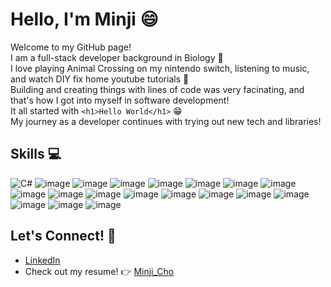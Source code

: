# Hello, I'm Minji :smile:

Welcome to my GitHub page! <br>
I am a full-stack developer background in Biology :microscope:<br>
I love playing Animal Crossing on my nintendo switch, listening to music, and watch DIY fix home youtube tutorials :iphone: <br>
Building and creating things with lines of code was very facinating, and that's how I got into myself in software development! <br>
It all started with ``<h1>Hello World</h1>`` :grin: <br>
My journey as a developer continues with trying out new tech and libraries!

## Skills :computer:

![C#](https://img.shields.io/badge/c%23-%23239120.svg?style=for-the-badge&logo=c-sharp&logoColor=white)
![image](https://user-images.githubusercontent.com/96744088/185199905-96d095cd-fb35-4816-bcf2-49471023dcee.png)
![image](https://user-images.githubusercontent.com/96744088/185199847-4a5516f5-1e63-4c38-b914-a87515eb098a.png)
![image](https://user-images.githubusercontent.com/96744088/185200132-6174e088-dab1-4e82-989e-914bdd6b55de.png)
![image](https://user-images.githubusercontent.com/96744088/185200149-7e796535-ccff-4a9a-9c9a-e1641b560106.png)
![image](https://user-images.githubusercontent.com/96744088/185200163-475211a9-9b6c-40b2-b802-4e15405c1ead.png)
![image](https://user-images.githubusercontent.com/96744088/185200178-d731c662-c630-4879-80aa-3af8cb5d4715.png)
![image](https://user-images.githubusercontent.com/96744088/185200190-9c6bb110-8424-4577-9ae0-feb3b0d2b058.png)
![image](https://user-images.githubusercontent.com/96744088/185200207-83c1eacc-551c-48e7-85c9-4a0841e9df22.png)
![image](https://user-images.githubusercontent.com/96744088/185200223-2ca8d16a-cce0-4ac1-bf44-fa93724452fb.png)
![image](https://user-images.githubusercontent.com/96744088/185200241-16a4c172-01fa-491f-9417-bf23c4fd65b7.png)
![image](https://user-images.githubusercontent.com/96744088/185200259-6659b626-61a8-4788-8701-932857acec9e.png)
![image](https://user-images.githubusercontent.com/96744088/185200277-75a74235-05ed-4b36-9835-8af39a25500d.png)
![image](https://user-images.githubusercontent.com/96744088/185200293-bff78f17-8b68-4e65-8468-b09e1e74dfd1.png)
![image](https://user-images.githubusercontent.com/96744088/185201886-ccdb0b7a-214a-493d-b8be-4dcd20e1e42a.png)
![image](https://user-images.githubusercontent.com/96744088/185201183-b235f7ad-da62-430c-8a54-399e82696f83.png)
![image](https://user-images.githubusercontent.com/96744088/185201225-089fe5d4-61c2-48d3-af80-8198cd4d5847.png)
![image](https://user-images.githubusercontent.com/96744088/185201295-8891fe32-3b50-4d6b-91a9-70d8929d80db.png)
![image](https://user-images.githubusercontent.com/96744088/185464277-e1f18e5e-a52c-4560-a53a-296258eaebb4.png)


## Let's Connect! :raising_hand:
* <a href="https://www.linkedin.com/in/minji-cho051/">LinkedIn<a/>
* Check out my resume! 👉 [Minji_Cho](https://github.com/m-Cho1/m-Cho1/files/12515834/Minji_Cho_Resume.pdf)









